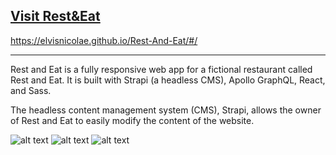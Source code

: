 ## <a href="https://elvisnicolae.github.io/Rest-And-Eat/#/"> Visit Rest&Eat </a>

https://elvisnicolae.github.io/Rest-And-Eat/#/

---

Rest and Eat is a fully responsive web app for a fictional restaurant called Rest and Eat. It is built with Strapi (a headless CMS), Apollo GraphQL, React, and Sass.

The headless content management system (CMS), Strapi, allows the owner of Rest and Eat to easily modify the content of the website.

![alt text](https://scontent.fotp7-2.fna.fbcdn.net/v/t1.15752-9/285927660_310579034614891_6628228882991265547_n.png?_nc_cat=109&ccb=1-7&_nc_sid=ae9488&_nc_eui2=AeEhgTJPPTjJ2OgepF8P68_R5uh9PlBPP-Dm6H0-UE8_4HPKpNIK8ixF90i-i1ycLubrnWZWp_jIP2LoYhSY7K7h&_nc_ohc=o1Yhv14W_h0AX_MjxIr&_nc_ht=scontent.fotp7-2.fna&oh=03_AVKSIxbrQGDkTqFSU2ZsHmFLyT0n_t6_WrMRxLQpqi6IJQ&oe=62C50BBC)
![alt text](https://scontent.fotp7-2.fna.fbcdn.net/v/t1.15752-9/286363022_724726618766622_6865134950412322443_n.png?_nc_cat=101&ccb=1-7&_nc_sid=ae9488&_nc_eui2=AeEl5YahaUggEaeGYqiyqTH5GUbyRN2l2H0ZRvJE3aXYfZx3htakdVsVw36czSilOlj0LutpT7E-O_oGrvrrSiM6&_nc_ohc=0QiE9GOxl2MAX9amynQ&_nc_ht=scontent.fotp7-2.fna&oh=03_AVKsU6aY0kyQuBXnQwv1JZjoIhOxHORPt75B5voxOiu8Rw&oe=62C7763D)
![alt text](https://scontent.fotp7-2.fna.fbcdn.net/v/t1.15752-9/286033618_586833146107567_5361984751944741487_n.png?_nc_cat=100&ccb=1-7&_nc_sid=ae9488&_nc_eui2=AeE-XUaYCKiqmZjRbG70WExiIp5j9NYcH1ginmP01hwfWAi5WV6v_1qQdkICYLi7icsaw-OiOWZaQI2fYhL3l6X4&_nc_ohc=eFDIjcu3oGwAX9Y1IwF&_nc_ht=scontent.fotp7-2.fna&oh=03_AVIIRXAYKfft6s4E8L6NtUf4lvlsZYuaITCOvk1tC5u98g&oe=62C48E29)
